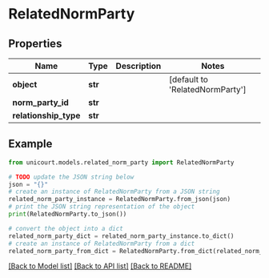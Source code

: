 # RelatedNormParty


## Properties

Name | Type | Description | Notes
------------ | ------------- | ------------- | -------------
**object** | **str** |  | [default to 'RelatedNormParty']
**norm_party_id** | **str** |  | 
**relationship_type** | **str** |  | 

## Example

```python
from unicourt.models.related_norm_party import RelatedNormParty

# TODO update the JSON string below
json = "{}"
# create an instance of RelatedNormParty from a JSON string
related_norm_party_instance = RelatedNormParty.from_json(json)
# print the JSON string representation of the object
print(RelatedNormParty.to_json())

# convert the object into a dict
related_norm_party_dict = related_norm_party_instance.to_dict()
# create an instance of RelatedNormParty from a dict
related_norm_party_from_dict = RelatedNormParty.from_dict(related_norm_party_dict)
```
[[Back to Model list]](../README.md#documentation-for-models) [[Back to API list]](../README.md#documentation-for-api-endpoints) [[Back to README]](../README.md)


